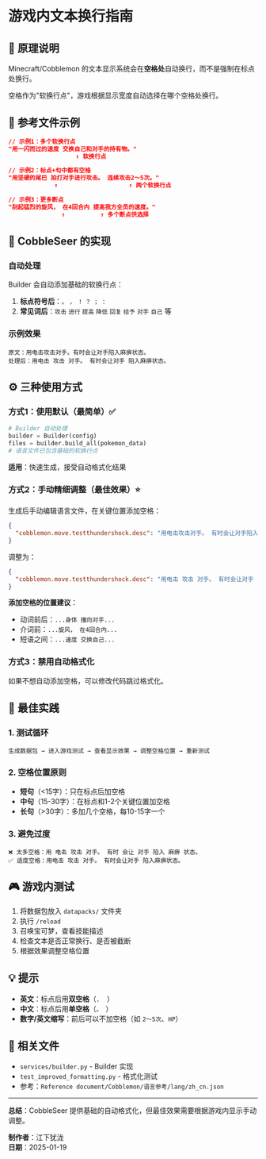 # 游戏内文本换行指南

## 📖 原理说明

Minecraft/Cobblemon 的文本显示系统会在**空格处**自动换行，而不是强制在标点处换行。

空格作为"软换行点"，游戏根据显示宽度自动选择在哪个空格处换行。

## 🎯 参考文件示例

```json
// 示例1：多个软换行点
"用一闪而过的速度 交换自己和对手的持有物。"
                   ↑ 软换行点

// 示例2：标点+句中都有空格
"用坚硬的尾巴 拍打对手进行攻击。 连续攻击2～5次。"
             ↑                    ↑ 两个软换行点

// 示例3：更多断点
"刮起猛烈的旋风， 在4回合内 提高我方全员的速度。"
               ↑          ↑ 多个断点供选择
```

## 🔧 CobbleSeer 的实现

### 自动处理
Builder 会自动添加基础的软换行点：

1. **标点符号后**：`。` `，` `！` `？` `；` `：`
2. **常见词后**：`攻击` `进行` `提高` `降低` `回复` `给予` `对手` `自己` 等

### 示例效果
```
原文：用电击攻击对手。有时会让对手陷入麻痹状态。
处理后：用电击 攻击 对手。 有时会让对手 陷入麻痹状态。
```

## ⚙️ 三种使用方式

### 方式1：使用默认（最简单）✅
```python
# Builder 自动处理
builder = Builder(config)
files = builder.build_all(pokemon_data)
# 语言文件已包含基础的软换行点
```

**适用**：快速生成，接受自动格式化结果

### 方式2：手动精细调整（最佳效果）⭐
生成后手动编辑语言文件，在关键位置添加空格：

```json
{
  "cobblemon.move.testthundershock.desc": "用电击攻击对手。 有时会让对手陷入麻痹状态。"
}
```

调整为：
```json
{
  "cobblemon.move.testthundershock.desc": "用电击 攻击 对手。 有时会让对手 陷入麻痹状态。"
}
```

**添加空格的位置建议**：
- 动词前后：`...身体 撞向对手...`
- 介词前：`...旋风， 在4回合内...`
- 短语之间：`...速度 交换自己...`

### 方式3：禁用自动格式化
如果不想自动添加空格，可以修改代码跳过格式化。

## 📝 最佳实践

### 1. 测试循环
```
生成数据包 → 进入游戏测试 → 查看显示效果 → 调整空格位置 → 重新测试
```

### 2. 空格位置原则
- **短句**（<15字）：只在标点后加空格
- **中句**（15-30字）：在标点和1-2个关键位置加空格  
- **长句**（>30字）：多加几个空格，每10-15字一个

### 3. 避免过度
```
❌ 太多空格：用 电击 攻击 对手。 有时 会让 对手 陷入 麻痹 状态。
✅ 适度空格：用电击 攻击 对手。 有时会让对手 陷入麻痹状态。
```

## 🎮 游戏内测试

1. 将数据包放入 `datapacks/` 文件夹
2. 执行 `/reload`
3. 召唤宝可梦，查看技能描述
4. 检查文本是否正常换行、是否被截断
5. 根据效果调整空格位置

## 💡 提示

- **英文**：标点后用**双空格**（`.  `）
- **中文**：标点后用**单空格**（`。 `）
- **数字/英文缩写**：前后可以不加空格（如 `2～5次`、`HP`）

## 🔗 相关文件

- `services/builder.py` - Builder 实现
- `test_improved_formatting.py` - 格式化测试
- 参考：`Reference document/Cobblemon/语言参考/lang/zh_cn.json`

---

**总结**：CobbleSeer 提供基础的自动格式化，但最佳效果需要根据游戏内显示手动调整。

**制作者**：江下犹泷  
**日期**：2025-01-19

